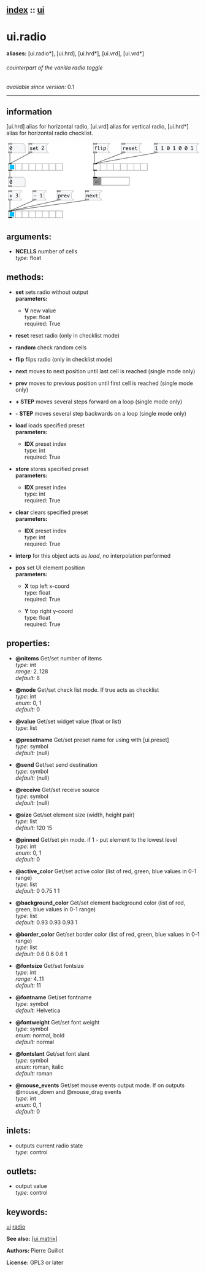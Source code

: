 [index](index.html) :: [ui](category_ui.html)
---

# ui.radio
**aliases:** [ui.radio*], [ui.hrd], [ui.hrd*], [ui.vrd], [ui.vrd*]


###### counterpart of the vanilla radio toggle

*available since version:* 0.1

---


## information
[ui.hrd] alias for horizontal radio, [ui.vrd] alias for vertical radio, [ui.hrd*] alias for horizontal radio checklist.


[![example](../examples/img/ui.radio.jpg)](../examples/pd/ui.radio.pd)



## arguments:

* **NCELLS**
number of cells<br>
_type:_ float<br>



## methods:

* **set**
sets radio without output<br>
  __parameters:__
  - **V** new value<br>
    type: float <br>
    required: True <br>

* **reset**
reset radio (only in checklist mode)<br>

* **random**
check random cells<br>

* **flip**
flips radio (only in checklist mode)<br>

* **next**
moves to next position until last cell is reached (single mode only)<br>

* **prev**
moves to previous position until first cell is reached (single mode only)<br>

* **+ STEP**
moves several steps forward on a loop (single mode only)<br>

* **- STEP**
moves several step backwards on a loop (single mode only)<br>

* **load**
loads specified preset<br>
  __parameters:__
  - **IDX** preset index<br>
    type: int <br>
    required: True <br>

* **store**
stores specified preset<br>
  __parameters:__
  - **IDX** preset index<br>
    type: int <br>
    required: True <br>

* **clear**
clears specified preset<br>
  __parameters:__
  - **IDX** preset index<br>
    type: int <br>
    required: True <br>

* **interp**
for this object acts as *load*, no interpolation performed<br>

* **pos**
set UI element position<br>
  __parameters:__
  - **X** top left x-coord<br>
    type: float <br>
    required: True <br>

  - **Y** top right y-coord<br>
    type: float <br>
    required: True <br>




## properties:

* **@nitems** 
Get/set number of items<br>
_type:_ int<br>
_range:_ 2..128<br>
_default:_ 8<br>

* **@mode** 
Get/set check list mode. If true acts as checklist<br>
_type:_ int<br>
_enum:_ 0, 1<br>
_default:_ 0<br>

* **@value** 
Get/set widget value (float or list)<br>
_type:_ list<br>

* **@presetname** 
Get/set preset name for using with [ui.preset]<br>
_type:_ symbol<br>
_default:_ (null)<br>

* **@send** 
Get/set send destination<br>
_type:_ symbol<br>
_default:_ (null)<br>

* **@receive** 
Get/set receive source<br>
_type:_ symbol<br>
_default:_ (null)<br>

* **@size** 
Get/set element size (width, height pair)<br>
_type:_ list<br>
_default:_ 120 15<br>

* **@pinned** 
Get/set pin mode. if 1 - put element to the lowest level<br>
_type:_ int<br>
_enum:_ 0, 1<br>
_default:_ 0<br>

* **@active_color** 
Get/set active color (list of red, green, blue values in 0-1 range)<br>
_type:_ list<br>
_default:_ 0 0.75 1 1<br>

* **@background_color** 
Get/set element background color (list of red, green, blue values in 0-1 range)<br>
_type:_ list<br>
_default:_ 0.93 0.93 0.93 1<br>

* **@border_color** 
Get/set border color (list of red, green, blue values in 0-1 range)<br>
_type:_ list<br>
_default:_ 0.6 0.6 0.6 1<br>

* **@fontsize** 
Get/set fontsize<br>
_type:_ int<br>
_range:_ 4..11<br>
_default:_ 11<br>

* **@fontname** 
Get/set fontname<br>
_type:_ symbol<br>
_default:_ Helvetica<br>

* **@fontweight** 
Get/set font weight<br>
_type:_ symbol<br>
_enum:_ normal, bold<br>
_default:_ normal<br>

* **@fontslant** 
Get/set font slant<br>
_type:_ symbol<br>
_enum:_ roman, italic<br>
_default:_ roman<br>

* **@mouse_events** 
Get/set mouse events output mode. If on outputs @mouse_down and @mouse_drag events<br>
_type:_ int<br>
_enum:_ 0, 1<br>
_default:_ 0<br>



## inlets:

* outputs current radio state<br>
_type:_ control



## outlets:

* output value<br>
_type:_ control



## keywords:

[ui](keywords/ui.html)
[radio](keywords/radio.html)



**See also:**
[\[ui.matrix\]](ui.matrix.html)




**Authors:** Pierre Guillot




**License:** GPL3 or later





